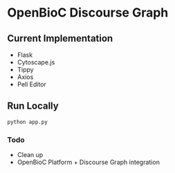 # OpenBioC Discourse Graph

## Current Implementation
  - Flask
  - Cytoscape.js
  - Tippy
  - Axios
  - Pell Editor

## Run Locally 
```python
python app.py
```

### Todo
 - Clean up
 - OpenBioC Platform + Discourse Graph integration